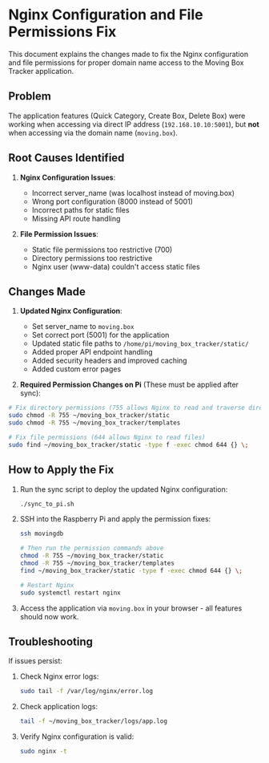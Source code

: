 # Nginx Configuration and File Permissions Fix

This document explains the changes made to fix the Nginx configuration and file permissions for proper domain name access to the Moving Box Tracker application.

## Problem

The application features (Quick Category, Create Box, Delete Box) were working when accessing via direct IP address (`192.168.10.10:5001`), but **not** when accessing via the domain name (`moving.box`).

## Root Causes Identified

1. **Nginx Configuration Issues**:
   - Incorrect server_name (was localhost instead of moving.box)
   - Wrong port configuration (8000 instead of 5001)
   - Incorrect paths for static files
   - Missing API route handling

2. **File Permission Issues**:
   - Static file permissions too restrictive (700)
   - Directory permissions too restrictive
   - Nginx user (www-data) couldn't access static files

## Changes Made

1. **Updated Nginx Configuration**:
   - Set server_name to `moving.box`
   - Set correct port (5001) for the application
   - Updated static file paths to `/home/pi/moving_box_tracker/static/`
   - Added proper API endpoint handling
   - Added security headers and improved caching
   - Added custom error pages

2. **Required Permission Changes on Pi** (These must be applied after sync):

```bash
# Fix directory permissions (755 allows Nginx to read and traverse directories)
sudo chmod -R 755 ~/moving_box_tracker/static
sudo chmod -R 755 ~/moving_box_tracker/templates

# Fix file permissions (644 allows Nginx to read files)
sudo find ~/moving_box_tracker/static -type f -exec chmod 644 {} \;
```

## How to Apply the Fix

1. Run the sync script to deploy the updated Nginx configuration:
   ```bash
   ./sync_to_pi.sh
   ```

2. SSH into the Raspberry Pi and apply the permission fixes:
   ```bash
   ssh movingdb
   
   # Then run the permission commands above
   chmod -R 755 ~/moving_box_tracker/static
   chmod -R 755 ~/moving_box_tracker/templates
   find ~/moving_box_tracker/static -type f -exec chmod 644 {} \;
   
   # Restart Nginx
   sudo systemctl restart nginx
   ```

3. Access the application via `moving.box` in your browser - all features should now work.

## Troubleshooting

If issues persist:

1. Check Nginx error logs:
   ```bash
   sudo tail -f /var/log/nginx/error.log
   ```

2. Check application logs:
   ```bash
   tail -f ~/moving_box_tracker/logs/app.log
   ```

3. Verify Nginx configuration is valid:
   ```bash
   sudo nginx -t
   ```
